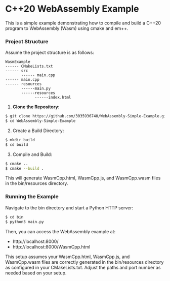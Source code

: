 # C++20 WebAssembly Example

This is a simple example demonstrating how to compile and build a C++20 program to WebAssembly (Wasm) using cmake and em++.

### Project Structure

Assume the project structure is as follows:

<pre><code>WasmExample
------ CMakeLists.txt  
------ src  
       ------ main.cpp  
------ main.cpp  
------ resources  
       ------main.py  
       ------resources  
             ------index.html  
</code></pre>

1. **Clone the Repository:**  
 ```bash
$ git clone https://github.com/3035936740/WebAssembly-Simple-Example.git
$ cd WebAssembly-Simple-Example
```  

2. Create a Build Directory:  
 ```bash
$ mkdir build
$ cd build
```  

3. Compile and Build:  
 ```bash
$ cmake ..
$ cmake --build .
```  
This will generate WasmCpp.html, WasmCpp.js, and WasmCpp.wasm files in the bin/resources directory.

### Running the Example
Navigate to the bin directory and start a Python HTTP server:
 ```bash
$ cd bin
$ python3 main.py
```  
Then, you can access the WebAssembly example at:  
* http://localhost:8000/
* http://localhost:8000/WasmCpp.html

This setup assumes your WasmCpp.html, WasmCpp.js, and WasmCpp.wasm files are correctly generated in the bin/resources directory as configured in your CMakeLists.txt. Adjust the paths and port number as needed based on your setup.
